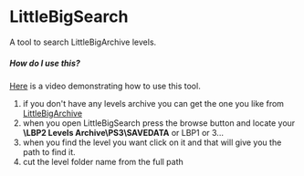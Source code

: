 # LittleBigSearch
A tool to search LittleBigArchive levels.

##### How do I use this?

[Here](https://www.youtube.com/watch?v=ZrQJU4NGE-A) is a video demonstrating how to use this tool.

1. if you don't have any levels archive you can get the one you like from [LittleBigArchive](http://littlebigarchive.com/)
2. when you open LittleBigSearch press the browse button and locate your **\LBP2 Levels Archive\PS3\SAVEDATA** or LBP1 or 3...
3. when you find the level you want click on it and that will give you the path to find it.
4. cut the level folder name from the full path 
